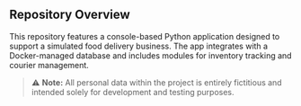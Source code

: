 ## Repository Overview

This repository features a console-based Python application designed to support a simulated food delivery business. The app integrates with a Docker-managed database and includes modules for inventory tracking and courier management.

> ⚠️ **Note:** All personal data within the project is entirely fictitious and intended solely for development and testing purposes.

